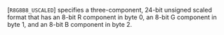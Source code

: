 [`R8G8B8_USCALED`] specifies a three-component, 24-bit
unsigned scaled format that has an 8-bit R component in byte 0, an 8-bit
G component in byte 1, and an 8-bit B component in byte 2.